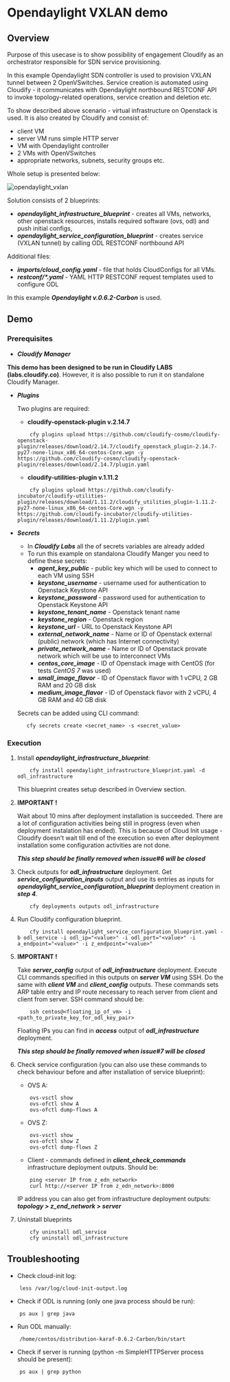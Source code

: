 # Opendaylight VXLAN demo

## Overview

Purpose of this usecase is to show possibility of engagement Cloudify as an orchestrator responsible for SDN service provisioning.

In this example Opendaylight SDN controller is used to provision VXLAN tunnel between 2 OpenVSwitches. 
Service creation is automated using Cloudify - it communicates with Opendaylight northbound RESTCONF API to invoke topology-related operations, service creation and deletion etc.

To show described above scenario - virtual infrastructure on Openstack is used.
It is also created by Cloudify and consist of:
* client VM
* server VM runs simple HTTP server
* VM with Opendaylight controller
* 2 VMs with OpenVSwitches
* appropriate networks, subnets, security groups etc.

Whole setup is presented below: 
 
![opendaylight_vxlan](https://user-images.githubusercontent.com/20417307/34303949-f6770354-e737-11e7-9301-dfc2bf0c90e0.png)

Solution consists of 2 blueprints:
* ***opendaylight_infrastructure_blueprint*** - creates all VMs, networks, other openstack resources, installs required software (ovs, odl) and push initial configs,
* ***opendaylight_service_configuration_blueprint*** - creates service (VXLAN tunnel) by calling ODL RESTCONF northbound API

Additional files:
* ***imports/cloud_config.yaml*** - file that holds CloudConfigs for all VMs.
* ***restconf/\*.yaml*** - YAML HTTP RESTCONF request templates used to configure ODL 

In this example ***Opendaylight v.0.6.2-Carbon*** is used. 

## Demo

### Prerequisites

* ***Cloudify Manager***

**This demo has been designed to be run in Cloudify LABS (labs.cloudify.co)**. 
However, it is also possible to run it on standalone Cloudify Manager.

* ***Plugins***

    Two plugins are required:
    * **cloudify-openstack-plugin v.2.14.7**
    
    ```
        cfy plugins upload https://github.com/cloudify-cosmo/cloudify-openstack-plugin/releases/download/2.14.7/cloudify_openstack_plugin-2.14.7-py27-none-linux_x86_64-centos-Core.wgn -y https://github.com/cloudify-cosmo/cloudify-openstack-plugin/releases/download/2.14.7/plugin.yaml 
    ```
    
    * **cloudify-utilities-plugin v.1.11.2**
    
    ```
        cfy plugins upload https://github.com/cloudify-incubator/cloudify-utilities-plugin/releases/download/1.11.2/cloudify_utilities_plugin-1.11.2-py27-none-linux_x86_64-centos-Core.wgn -y https://github.com/cloudify-incubator/cloudify-utilities-plugin/releases/download/1.11.2/plugin.yaml
    ```
* ***Secrets*** 

    * In ***Cloudify Labs*** all the of secrets variables are already added
    * To run this example on standalona Cloudify Manger you need to define these secrets:
        * ***agent_key_public*** - public key which will be used to connect to each VM using SSH
        * ***keystone_username*** - username used for authentication to Openstack Keystone API
        * ***keystone_password*** - password used for authentication to Openstack Keystone API
        * ***keystone_tenant_name*** - Openstack tenant name
        * ***keystone_region*** - Openstack region
        * ***keystone_url*** - URL to Openstack Keystone API
        * ***external_network_name*** - Name or ID of Openstack external (public) network (which has Internet connectivity)
        * ***private_network_name*** - Name or ID of Openstack provate network which will be use to interconnect VMs 
        * ***centos_core_image*** - ID of Openstack image with CentOS (for tests *CentOS 7* was used)
        * ***small_image_flavor*** - ID of Openstack flavor with 1 vCPU, 2 GB RAM and 20 GB disk 
        * ***medium_image_flavor*** - ID of Openstack flavor with 2 vCPU, 4 GB RAM and 40 GB disk 

    Secrets can be added using CLI command:
    
    ```
       cfy secrets create <secret_name> -s <secret_value> 
    ```

### Execution

1) Install ***opendaylight_infrastructure_blueprint***:
    ```
        cfy install opendaylight_infrastructure_blueprint.yaml -d odl_infrastructure
    ```
    
    This blueprint creates setup described in Overview section.

2) **IMPORTANT !**

    Wait about 10 mins after deployment installation is succeeded. 
    There are a lot of configuration activities being still in progress (even when deployment instalation has ended).
    This is because of Cloud Init usage - Cloudify doesn’t wait till end of the execution so even after deployment installation some configuration activities are not done.
    
    ***This step should be finally removed when issue#6 will be closed***

3) Check outputs for ***odl_infrastructure*** deployment. 
   Get ***service_configuration_inputs*** output and use its entries as inputs for ***opendaylight_service_configuration_blueprint*** deployment creation in ***step 4***.
     
    ```
        cfy deployments outputs odl_infrastructure
    ```

4) Run Cloudify configuration blueprint.
    ```
        cfy install opendaylight_service_configuration_blueprint.yaml -b odl_service -i odl_ip="<value>" -i odl_port="<value>" -i a_endpoint="<value>" -i z_endpoint="<value>"
    ```

5) **IMPORTANT !**

    Take ***server_config*** output of ***odl_infrastructure*** deployment.
    Execute CLI commands specified in this outputs on ***server VM*** using SSH.
    Do the same with ***client VM*** and ***client_config*** outputs. 
    These commands sets ARP table entry and IP route necessary to reach server from client and client from server.
    SSH command should be:
    
    ```
        ssh centos@<floating_ip_of_vm> -i <path_to_private_key_for_odl_key_pair>
    ```

    Floating IPs you can find in ***access*** output of ***odl_infrastructure*** deployment.
    
    ***This step should be finally removed when issue#7 will be closed***

6) Check service configuration (you can also use these commands to check behaviour before and after installation of service blueprint):

    * OVS A:
    ```
        ovs-vsctl show 
        ovs-ofctl show A
        ovs-ofctl dump-flows A
    ```

    * OVS Z:
    ```
        ovs-vsctl show 
        ovs-ofctl show Z
        ovs-ofctl dump-flows Z
    ```

    * Client - commands defined in ***client_check_commands*** infrastructure deployment outputs. Should be:
    ```
        ping <server IP from z_edn_network> 
        curl http://<server IP from z_edn_network>:8000
    ```

    IP address you can also get from infrastructure deployment outputs: ***topology > z_end_network > server***

7) Uninstall blueprints

    ```
        cfy uninstall odl_service
        cfy uninstall odl_infrastructure
    ```

## Troubleshooting

* Check cloud-init log:

```
    less /var/log/cloud-init-output.log
```

* Check if ODL is running (only one java process should be run):

```
    ps aux | grep java
```

* Run ODL manually:

```
    /home/centos/distribution-karaf-0.6.2-Carbon/bin/start
```

* Check if server is running (python -m SimpleHTTPServer process should be present):

```
    ps aux | grep python
```